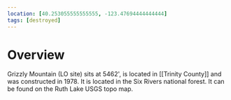```yaml
---
location: [40.253055555555555, -123.47694444444444]
tags: [destroyed]
---
```


# Overview

Grizzly Mountain (LO site) sits at 5462', is located in [[Trinity County]] and was constructed in 1978. It is located in the Six Rivers national forest. It can be found on the Ruth Lake USGS topo map.

